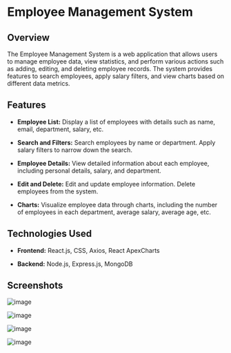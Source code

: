 # Employee Management System

## Overview

The Employee Management System is a web application that allows users to manage employee data, view statistics, and perform various actions such as adding, editing, and deleting employee records. The system provides features to search employees, apply salary filters, and view charts based on different data metrics.

## Features

- **Employee List:** Display a list of employees with details such as name, email, department, salary, etc.

- **Search and Filters:** Search employees by name or department. Apply salary filters to narrow down the search.

- **Employee Details:** View detailed information about each employee, including personal details, salary, and department.

- **Edit and Delete:** Edit and update employee information. Delete employees from the system.

- **Charts:** Visualize employee data through charts, including the number of employees in each department, average salary, average age, etc.

## Technologies Used

- **Frontend:** React.js, CSS, Axios, React ApexCharts

- **Backend:** Node.js, Express.js, MongoDB

## Screenshots
![image](https://github.com/Anim3shSinha/Employee/assets/76643531/68d6d96b-5277-4d6b-8f32-1fde8f40a79a)

![image](https://github.com/Anim3shSinha/Employee/assets/76643531/9109a5b8-3d49-4355-a5ea-02b128d6eb5f)

![image](https://github.com/Anim3shSinha/Employee/assets/76643531/30b0a08b-2114-493c-b98a-f44aed8cace5)

![image](https://github.com/Anim3shSinha/Employee/assets/76643531/9d7b8f9a-9174-4952-a5f8-df5437ef4cde)
